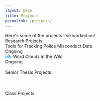 ```yaml
---
layout: page
title: Projects
permalink: /projects/
---
```

<link rel="stylesheet" href="/assets/css/main.css">

<div>Here's some of the projects I've worked on! </div>
<div class="spacer"></div>
<div class="project-heading">Research Projects</div> 
<div class="small-spacer"></div>
<div class="project-title">Tools for Tracking Police Misconduct Data</div>
<div class ="time">Ongoing</div>
<div class="small-spacer"></div>
<div class="project-title"><img src="assets/images/cloud.png" height="12"> Word Clouds in the Wild</div>
<div class ="time">Ongoing</div>
<br>
<div class="project-heading">Senior Thesis Projects</div> <br>
<br>
<br>
<div class="project-heading">Class Projects</div> <br>
<br>
<br>
